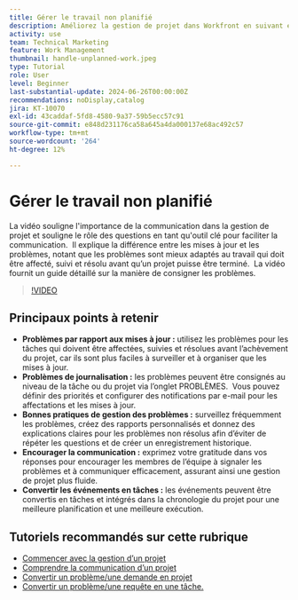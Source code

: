 ```yaml
---
title: Gérer le travail non planifié
description: Améliorez la gestion de projet dans Workfront en suivant et en résolvant efficacement les problèmes, en utilisant des outils de journalisation, en implémentant les bonnes pratiques, en encourageant la communication et en convertissant facilement les problèmes en tâches pour une exécution rationalisée.
activity: use
team: Technical Marketing
feature: Work Management
thumbnail: handle-unplanned-work.jpeg
type: Tutorial
role: User
level: Beginner
last-substantial-update: 2024-06-26T00:00:00Z
recommendations: noDisplay,catalog
jira: KT-10070
exl-id: 43caddaf-5fd8-4580-9a37-59b5ecc57c91
source-git-commit: e848d231176ca58a645a4da000137e68ac492c57
workflow-type: tm+mt
source-wordcount: '264'
ht-degree: 12%

---
```


# Gérer le travail non planifié

La vidéo souligne l&#39;importance de la communication dans la gestion de projet et souligne le rôle des questions en tant qu&#39;outil clé pour faciliter la communication. &#x200B; Il explique la différence entre les mises à jour et les problèmes, notant que les problèmes sont mieux adaptés au travail qui doit être affecté, suivi et résolu avant qu’un projet puisse être terminé. &#x200B; La vidéo fournit un guide détaillé sur la manière de consigner les problèmes. &#x200B;


>[!VIDEO](https://video.tv.adobe.com/v/3419488/?quality=12&learn=on&enablevpops)

## Principaux points à retenir

* **Problèmes par rapport aux mises à jour :** utilisez les problèmes pour les tâches qui doivent être affectées, suivies et résolues avant l’achèvement du projet, car ils sont plus faciles à surveiller et à organiser que les mises à jour. &#x200B;
* **Problèmes de journalisation :** les problèmes peuvent être consignés au niveau de la tâche ou du projet via l’onglet PROBLÈMES. &#x200B; Vous pouvez définir des priorités et configurer des notifications par e-mail pour les affectations et les mises à jour.
* **Bonnes pratiques de gestion des problèmes :** surveillez fréquemment les problèmes, créez des rapports personnalisés et donnez des explications claires pour les problèmes non résolus afin d’éviter de répéter les questions et de créer un enregistrement historique. &#x200B;
* **Encourager la communication :** exprimez votre gratitude dans vos réponses pour encourager les membres de l’équipe à signaler les problèmes et à communiquer efficacement, assurant ainsi une gestion de projet plus fluide. &#x200B;
* **Convertir les événements en tâches :** les événements peuvent être convertis en tâches et intégrés dans la chronologie du projet pour une meilleure planification et une meilleure exécution. &#x200B;


## Tutoriels recommandés sur cette rubrique

* [Commencer avec la gestion d’un projet](/help/manage-work/projects/getting-started-manage-a-project.md)
* [Comprendre la communication d’un projet](/help/manage-work/projects/understand-project-communication.md)
* [Convertir un problème/une demande en projet](/help/manage-work/issues-requests/create-a-project-from-a-request.md)
* [Convertir un problème/une requête en une tâche.](/help/manage-work/issues-requests/convert-issues-to-other-work-items.md)
